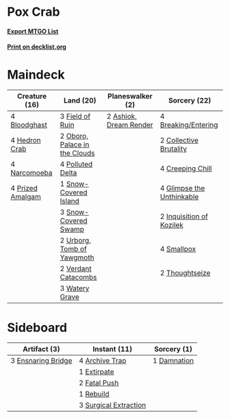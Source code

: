 # Pox Crab

#### [Export MTGO List](../collection/Pox%20Crab/Pox%20Crab.txt)
#### [Print on decklist.org](http://decklist.org/?deckmain=2%09Ashiok,%20Dream%20Render%0A4%09Bloodghast%0A4%09Breaking/Entering%0A2%09Collective%20Brutality%0A4%09Creeping%20Chill%0A3%09Field%20of%20Ruin%0A4%09Glimpse%20the%20Unthinkable%0A4%09Hedron%20Crab%0A2%09Inquisition%20of%20Kozilek%0A4%09Narcomoeba%0A2%09Oboro,%20Palace%20in%20the%20Clouds%0A4%09Polluted%20Delta%0A4%09Prized%20Amalgam%0A4%09Smallpox%0A1%09Snow-Covered%20Island%0A3%09Snow-Covered%20Swamp%0A2%09Thoughtseize%0A2%09Urborg,%20Tomb%20of%20Yawgmoth%0A2%09Verdant%20Catacombs%0A3%09Watery%20Grave&deckside=4%09Archive%20Trap%0A1%09Damnation%0A3%09Ensnaring%20Bridge%0A1%09Extirpate%0A2%09Fatal%20Push%0A1%09Rebuild%0A3%09Surgical%20Extraction)
# Maindeck

|                                       Creature (16)                                       |                                               Land (20)                                               |                                        Planeswalker (2)                                         |                                            Sorcery (22)                                            |
|-------------------------------------------------------------------------------------------|-------------------------------------------------------------------------------------------------------|-------------------------------------------------------------------------------------------------|----------------------------------------------------------------------------------------------------|
|4 [Bloodghast](http://gatherer.wizards.com/Pages/Card/Details.aspx?multiverseid=438648)    |3 [Field of Ruin](http://gatherer.wizards.com/Pages/Card/Details.aspx?multiverseid=435415)             |2 [Ashiok, Dream Render](http://gatherer.wizards.com/Pages/Card/Details.aspx?multiverseid=461155)|4 [Breaking/Entering](http://gatherer.wizards.com/Pages/Card/Details.aspx?multiverseid=369009)      |
|4 [Hedron Crab](http://gatherer.wizards.com/Pages/Card/Details.aspx?multiverseid=180348)   |2 [Oboro, Palace in the Clouds](http://gatherer.wizards.com/Pages/Card/Details.aspx?multiverseid=74206)|                                                                                                 |2 [Collective Brutality](http://gatherer.wizards.com/Pages/Card/Details.aspx?multiverseid=414380)   |
|4 [Narcomoeba](http://gatherer.wizards.com/Pages/Card/Details.aspx?multiverseid=136140)    |4 [Polluted Delta](http://gatherer.wizards.com/Pages/Card/Details.aspx?multiverseid=405104)            |                                                                                                 |4 [Creeping Chill](http://gatherer.wizards.com/Pages/Card/Details.aspx?multiverseid=452816)         |
|4 [Prized Amalgam](http://gatherer.wizards.com/Pages/Card/Details.aspx?multiverseid=410014)|1 [Snow-Covered Island](http://gatherer.wizards.com/Pages/Card/Details.aspx?multiverseid=121130)       |                                                                                                 |4 [Glimpse the Unthinkable](http://gatherer.wizards.com/Pages/Card/Details.aspx?multiverseid=455918)|
|                                                                                           |3 [Snow-Covered Swamp](http://gatherer.wizards.com/Pages/Card/Details.aspx?multiverseid=121256)        |                                                                                                 |2 [Inquisition of Kozilek](http://gatherer.wizards.com/Pages/Card/Details.aspx?multiverseid=416897) |
|                                                                                           |2 [Urborg, Tomb of Yawgmoth](http://gatherer.wizards.com/Pages/Card/Details.aspx?multiverseid=383425)  |                                                                                                 |4 [Smallpox](http://gatherer.wizards.com/Pages/Card/Details.aspx?multiverseid=382367)               |
|                                                                                           |2 [Verdant Catacombs](http://gatherer.wizards.com/Pages/Card/Details.aspx?multiverseid=405113)         |                                                                                                 |2 [Thoughtseize](http://gatherer.wizards.com/Pages/Card/Details.aspx?multiverseid=438676)           |
|                                                                                           |3 [Watery Grave](http://gatherer.wizards.com/Pages/Card/Details.aspx?multiverseid=405114)              |                                                                                                 |                                                                                                    |


# Sideboard

|                                        Artifact (3)                                        |                                          Instant (11)                                          |                                     Sorcery (1)                                      |
|--------------------------------------------------------------------------------------------|------------------------------------------------------------------------------------------------|--------------------------------------------------------------------------------------|
|3 [Ensnaring Bridge](http://gatherer.wizards.com/Pages/Card/Details.aspx?multiverseid=15866)|4 [Archive Trap](http://gatherer.wizards.com/Pages/Card/Details.aspx?multiverseid=197538)       |1 [Damnation](http://gatherer.wizards.com/Pages/Card/Details.aspx?multiverseid=425888)|
|                                                                                            |1 [Extirpate](http://gatherer.wizards.com/Pages/Card/Details.aspx?multiverseid=370384)          |                                                                                      |
|                                                                                            |2 [Fatal Push](http://gatherer.wizards.com/Pages/Card/Details.aspx?multiverseid=423724)         |                                                                                      |
|                                                                                            |1 [Rebuild](http://gatherer.wizards.com/Pages/Card/Details.aspx?multiverseid=464015)            |                                                                                      |
|                                                                                            |3 [Surgical Extraction](http://gatherer.wizards.com/Pages/Card/Details.aspx?multiverseid=397706)|                                                                                      |

